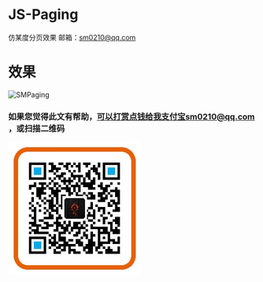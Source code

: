 # JS-Paging
仿某度分页效果
邮箱：sm0210@qq.com

# 效果

![](https://github.com/sm0210/JS-Paging/blob/master/paging.png "SMPaging")


### 如果您觉得此文有帮助，可以打赏点钱给我支付宝sm0210@qq.com ，或扫描二维码
![](https://github.com/sm0210/Jquery-Ztree/blob/master/sm0210%40qq.com.jpg  "sm0210@qq.com")
